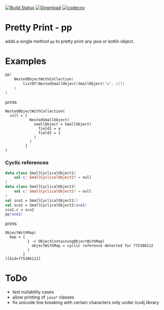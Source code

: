 [![Build Status](https://travis-ci.com/snowe2010/pretty-print.svg?branch=master)](https://travis-ci.com/snowe2010/pretty-print)
[![Download](https://api.bintray.com/packages/snowe/maven/Pretty-Print/images/download.svg)](https://bintray.com/snowe/maven/Pretty-Print/_latestVersion)
[![codecov](https://codecov.io/gh/snowe2010/pretty-print/branch/master/graph/badge.svg)](https://codecov.io/gh/snowe2010/pretty-print)
 
# Pretty Print - pp

adds a single method `pp` to pretty print any java or kotlin object. 

# Examples

```kotlin
pp(
    NestedObjectWithCollection(
        listOf(NestedSmallObject(SmallObject("a", 1)))
    )
)
```
prints

```
NestedObjectWithCollection(
  coll = [
           NestedSmallObject(
             smallObject = SmallObject(
               field1 = a
               field2 = 1
             )
           )
         ]
)
```

### Cyclic references

```kotlin
data class SmallCyclicalObject1(
    val c: SmallCyclicalObject2? = null
)
data class SmallCyclicalObject2(
    val c: SmallCyclicalObject1? = null
)
val sco1 = SmallCyclicalObject1()
val sco2 = SmallCyclicalObject2(sco1)
sco1.c = sco2
pp(sco1)
```
prints
```text
ObjectWithMap(
  map = {
          1 -> ObjectContainingObjectWithMap(
            objectWithMap = cyclic reference detected for 775386112
          )
        }
)[$id=775386112]
```

# ToDo

* test nullability cases
* allow printing of `java*` classes
* fix unicode line breaking with certain characters only under icu4j library